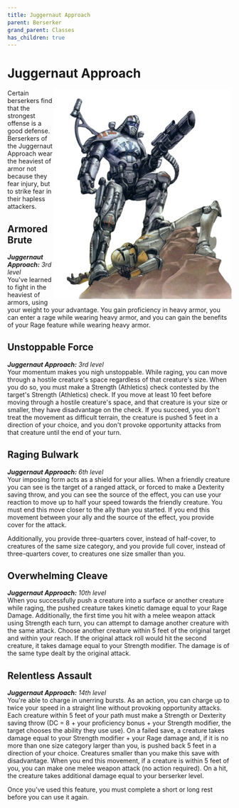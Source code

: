 ```yaml
---
title: Juggernaut Approach
parent: Berserker
grand_parent: Classes
has_children: true
---
```


# Juggernaut Approach

<img src='../../../../zzImages/Classes/berserker_juggernaut.png' style='float:right; width:400px;'>

Certain berserkers find that the strongest offense is a good defense. Berserkers of the Juggernaut Approach wear the heaviest of armor not because they fear injury, but to strike fear in their hapless attackers.

## Armored Brute
_**Juggernaut Approach:** 3rd level_<br>
You've learned to fight in the heaviest of armors, using your weight to your advantage. You gain proficiency in heavy armor, you can enter a rage while wearing heavy armor, and you can gain the benefits of your Rage feature while wearing heavy armor. 

## Unstoppable Force
_**Juggernaut Approach:** 3rd level_<br>
Your momentum makes you nigh unstoppable. While raging, you can move through a hostile creature's space regardless of that creature's size. When you do so, you must make a Strength (Athletics) check contested by the target's Strength (Athletics) check. If you move at least 10 feet before moving through a hostile creature's space, and that creature is your size or smaller, they have disadvantage on the check. If you succeed, you don't treat the movement as difficult terrain, the creature is pushed 5 feet in a direction of your choice, and you don't provoke opportunity attacks from that creature until the end of your turn.

## Raging Bulwark
_**Juggernaut Approach:** 6th level_<br>
Your imposing form acts as a shield for your allies. When a friendly creature you can see is the target of a ranged attack, or forced to make a Dexterity saving throw, and you can see the source of the effect, you can use your reaction to move up to half your speed towards the friendly creature. You must end this move closer to the ally than you started. If you end this movement between your ally and the source of the effect, you provide cover for the attack.

Additionally, you provide three-quarters cover, instead of half-cover, to creatures of the same size category, and you provide full cover, instead of three-quarters cover, to creatures one size smaller than you.

## Overwhelming Cleave
_**Juggernaut Approach:** 10th level_<br>
When you successfully push a creature into a surface or another creature while raging, the pushed creature takes kinetic damage equal to your Rage Damage. Additionally, the first time you hit with a melee weapon attack using Strength each turn, you can attempt to damage another creature with the same attack. Choose another creature within 5 feet of the original target and within your reach. If the original attack roll would hit the second creature, it takes damage equal to your Strength modifier. The damage is of the same type dealt by the original attack.

## Relentless Assault
_**Juggernaut Approach:** 14th level_<br>
You're able to charge in unerring bursts. As an action, you can charge up to twice your speed in a straight line without provoking opportunity attacks. Each creature within 5 feet of your path must make a Strength or Dexterity saving throw (DC = 8 + your proficiency bonus + your Strength modifier, the target chooses the ability they use use). On a failed save, a creature takes damage equal to your Strength modifier + your Rage damage and, if it is no more than one size category larger than you, is pushed back 5 feet in a direction of your choice. Creatures smaller than you make this save with disadvantage. When you end this movement, if a creature is within 5 feet of you, you can make one melee weapon attack (no action required). On a hit, the creature takes additional damage equal to your berserker level.

Once you've used this feature, you must complete a short or long rest before you can use it again.
